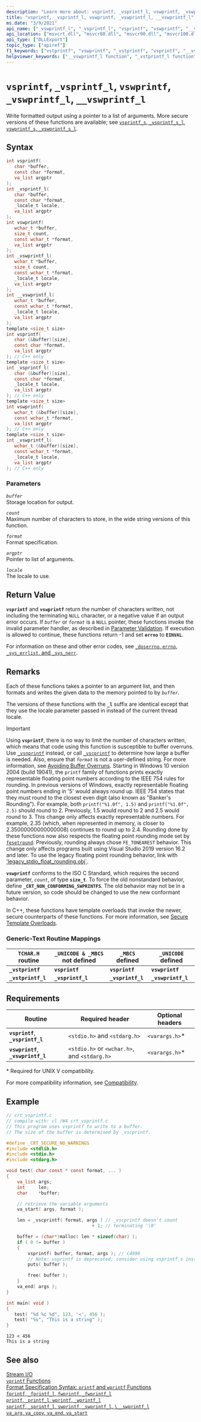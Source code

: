 ```yaml
---
description: "Learn more about: vsprintf, _vsprintf_l, vswprintf, _vswprintf_l, __vswprintf_l"
title: "vsprintf, _vsprintf_l, vswprintf, _vswprintf_l, __vswprintf_l"
ms.date: "3/9/2021"
api_name: ["_vswprintf_l", "_vsprintf_l", "vsprintf", "vswprintf", "__vswprintf_l"]
api_location: ["msvcrt.dll", "msvcr80.dll", "msvcr90.dll", "msvcr100.dll", "msvcr100_clr0400.dll", "msvcr110.dll", "msvcr110_clr0400.dll", "msvcr120.dll", "msvcr120_clr0400.dll", "ucrtbase.dll", "ntoskrnl.exe"]
api_type: ["DLLExport"]
topic_type: ["apiref"]
f1_keywords: ["vstprintf", "vswprintf", "_vstprintf", "vsprintf", "__vswprintf_l", "_vsprintf_l", "_vswprintf_l", "vswprintf_l"]
helpviewer_keywords: ["__vswprintf_l function", "_vstprintf_l function", "formatted text", "vstprintf_l function", "_vswprintf_l function", "vsprintf_l function", "buffers, avoiding overruns", "buffer overruns", "vswprintf_l function", "buffers, buffer overruns", "vstprintf function", "_vsprintf_l function", "vswprintf function", "vsprintf function", "_vstprintf function"]
---
```

# `vsprintf`, `_vsprintf_l`, `vswprintf`, `_vswprintf_l`, `__vswprintf_l`

Write formatted output using a pointer to a list of arguments. More secure versions of these functions are available; see [`vsprintf_s`, `_vsprintf_s_l`, `vswprintf_s`, `_vswprintf_s_l`](vsprintf-s-vsprintf-s-l-vswprintf-s-vswprintf-s-l.md).

## Syntax

```C
int vsprintf(
   char *buffer,
   const char *format,
   va_list argptr
);
int _vsprintf_l(
   char *buffer,
   const char *format,
   _locale_t locale,
   va_list argptr
);
int vswprintf(
   wchar_t *buffer,
   size_t count,
   const wchar_t *format,
   va_list argptr
);
int _vswprintf_l(
   wchar_t *buffer,
   size_t count,
   const wchar_t *format,
   _locale_t locale,
   va_list argptr
);
int __vswprintf_l(
   wchar_t *buffer,
   const wchar_t *format,
   _locale_t locale,
   va_list argptr
);
template <size_t size>
int vsprintf(
   char (&buffer)[size],
   const char *format,
   va_list argptr
); // C++ only
template <size_t size>
int _vsprintf_l(
   char (&buffer)[size],
   const char *format,
   _locale_t locale,
   va_list argptr
); // C++ only
template <size_t size>
int vswprintf(
   wchar_t (&buffer)[size],
   const wchar_t *format,
   va_list argptr
); // C++ only
template <size_t size>
int _vswprintf_l(
   wchar_t (&buffer)[size],
   const wchar_t *format,
   _locale_t locale,
   va_list argptr
); // C++ only
```

### Parameters

*`buffer`*\
Storage location for output.

*`count`*\
Maximum number of characters to store, in the wide string versions of this function.

*`format`*\
Format specification.

*`argptr`*\
Pointer to list of arguments.

*`locale`*\
The locale to use.

## Return Value

**`vsprintf`** and **`vswprintf`** return the number of characters written, not including the terminating `NULL` character, or a negative value if an output error occurs. If *`buffer`* or *`format`* is a `NULL` pointer, these functions invoke the invalid parameter handler, as described in [Parameter Validation](../../c-runtime-library/parameter-validation.md). If execution is allowed to continue, these functions return -1 and set **`errno`** to **`EINVAL`**.

For information on these and other error codes, see [`_doserrno`, `errno`, `_sys_errlist`, and `_sys_nerr`](../../c-runtime-library/errno-doserrno-sys-errlist-and-sys-nerr.md).

## Remarks

Each of these functions takes a pointer to an argument list, and then formats and writes the given data to the memory pointed to by *`buffer`*.

The versions of these functions with the **`_l`** suffix are identical except that they use the locale parameter passed in instead of the current thread locale.

> [!IMPORTANT]
> Using **`vsprintf`**, there is no way to limit the number of characters written, which means that code using this function is susceptible to buffer overruns. Use [`_vsnprintf`](vsnprintf-vsnprintf-vsnprintf-l-vsnwprintf-vsnwprintf-l.md) instead, or call [`_vscprintf`](vscprintf-vscprintf-l-vscwprintf-vscwprintf-l.md) to determine how large a buffer is needed. Also, ensure that *`format`* is not a user-defined string. For more information, see [Avoiding Buffer Overruns](/windows/win32/SecBP/avoiding-buffer-overruns).
> Starting in Windows 10 version 2004 (build 19041), the `printf` family of functions prints exactly representable floating point numbers according to the IEEE 754 rules for rounding. In previous versions of Windows, exactly representable floating point numbers ending in '5' would always round up. IEEE 754 states that they must round to the closest even digit (also known as "Banker's Rounding"). For example, both `printf("%1.0f", 1.5)` and `printf("%1.0f", 2.5)` should round to 2. Previously, 1.5 would round to 2 and 2.5 would round to 3. This change only affects exactly representable numbers. For example, 2.35 (which, when represented in memory, is closer to 2.35000000000000008) continues to round up to 2.4. Rounding done by these functions now also respects the floating point rounding mode set by [`fesetround`](fegetround-fesetround2.md). Previously, rounding always chose `FE_TONEAREST` behavior. This change only affects programs built using Visual Studio 2019 version 16.2 and later. To use the legacy floating point rounding behavior, link with ['legacy_stdio_float_rounding.obj`](../link-options.md).

**`vswprintf`** conforms to the ISO C Standard, which requires the second parameter, *`count`*, of type **`size_t`**. To force the old nonstandard behavior, define **`_CRT_NON_CONFORMING_SWPRINTFS`**. The old behavior may not be in a future version, so code should be changed to use the new conformant behavior.

In C++, these functions have template overloads that invoke the newer, secure counterparts of these functions. For more information, see [Secure Template Overloads](../../c-runtime-library/secure-template-overloads.md).

### Generic-Text Routine Mappings

|`TCHAR.H` routine|`_UNICODE & _MBCS` not defined|`_MBCS` defined|`_UNICODE` defined|
|---------------------|------------------------------------|--------------------|-----------------------|
|**`_vstprintf`**|**`vsprintf`**|**`vsprintf`**|**`vswprintf`**|
|**`_vstprintf_l`**|**`_vsprintf_l`**|**`_vsprintf_l`**|**`_vswprintf_l`**|

## Requirements

|Routine|Required header|Optional headers|
|-------------|---------------------|----------------------|
|**`vsprintf`**, **`_vsprintf_l`**|`<stdio.h>` and `<stdarg.h>`|`<varargs.h>`*|
|**`vswprintf`**, **`_vswprintf_l`**|`<stdio.h>` or `<wchar.h>`, and `<stdarg.h>`|`<varargs.h>`*|

\* Required for UNIX V compatibility.

For more compatibility information, see [Compatibility](../../c-runtime-library/compatibility.md).

## Example

```C
// crt_vsprintf.c
// compile with: cl /W4 crt_vsprintf.c
// This program uses vsprintf to write to a buffer.
// The size of the buffer is determined by _vscprintf.

#define _CRT_SECURE_NO_WARNINGS
#include <stdlib.h>
#include <stdio.h>
#include <stdarg.h>

void test( char const * const format, ... )
{
    va_list args;
    int     len;
    char    *buffer;

    // retrieve the variable arguments
    va_start( args, format );

    len = _vscprintf( format, args ) // _vscprintf doesn't count
                                + 1; // terminating '\0'

    buffer = (char*)malloc( len * sizeof(char) );
    if ( 0 != buffer )
    {
        vsprintf( buffer, format, args ); // C4996
        // Note: vsprintf is deprecated; consider using vsprintf_s instead
        puts( buffer );

        free( buffer );
    }
    va_end( args );
}

int main( void )
{
   test( "%d %c %d", 123, '<', 456 );
   test( "%s", "This is a string" );
}
```

```Output
123 < 456
This is a string
```

## See also

[Stream I/O](../../c-runtime-library/stream-i-o.md)\
[`vprintf` Functions](../../c-runtime-library/vprintf-functions.md)\
[Format Specification Syntax: `printf` and `wprintf` Functions](../../c-runtime-library/format-specification-syntax-printf-and-wprintf-functions.md)\
[`fprintf`, `_fprintf_l`, `fwprintf`, `_fwprintf_l`](fprintf-fprintf-l-fwprintf-fwprintf-l.md)\
[`printf`, `_printf_l`, `wprintf`, `_wprintf_l`](printf-printf-l-wprintf-wprintf-l.md)\
[`sprintf`, `_sprintf_l`, `swprintf`, `_swprintf_l`, `\__swprintf_l`](sprintf-sprintf-l-swprintf-swprintf-l-swprintf-l.md)\
[`va_arg`, `va_copy`, `va_end`, `va_start`](va-arg-va-copy-va-end-va-start.md)
